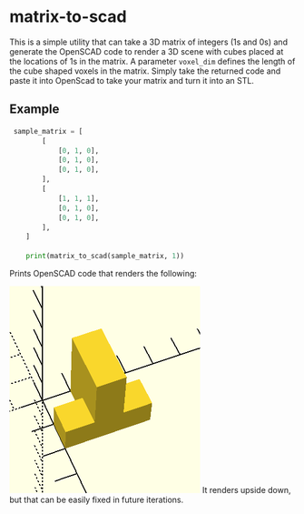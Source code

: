 # matrix-to-scad

This is a simple utility that can take a 3D matrix of integers (1s and 0s) and generate the OpenSCAD code to render a 3D scene with cubes placed at the locations of 1s in the matrix. A parameter `voxel_dim` defines the length of the cube shaped voxels in the matrix. Simply take the returned code and paste it into OpenScad to take your matrix and turn it into an STL. 

## Example
```py
 sample_matrix = [
        [
            [0, 1, 0],
            [0, 1, 0],
            [0, 1, 0],
        ],
        [
            [1, 1, 1],
            [0, 1, 0],
            [0, 1, 0],
        ],
    ]

    print(matrix_to_scad(sample_matrix, 1))
```
Prints OpenSCAD code that renders the following:

<img src="example_render.png" />
It renders upside down, but that can be easily fixed in future iterations. 
